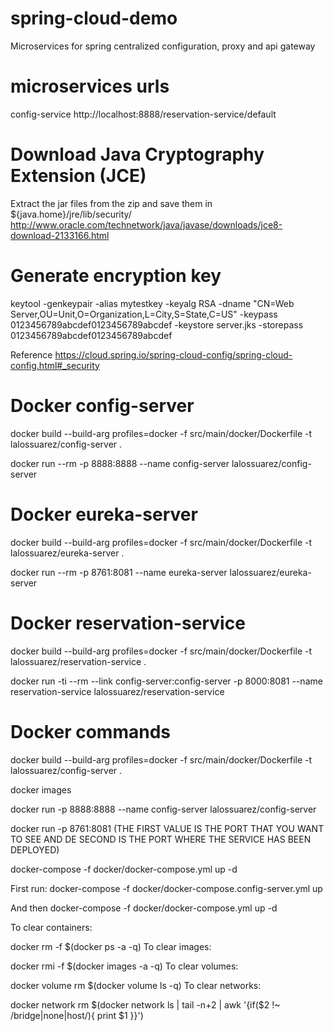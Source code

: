 # spring-cloud-demo
Microservices for spring centralized configuration, proxy and api gateway

# microservices urls
config-service http://localhost:8888/reservation-service/default

# Download Java Cryptography Extension (JCE)
Extract the jar files from the zip and save them in ${java.home}/jre/lib/security/
http://www.oracle.com/technetwork/java/javase/downloads/jce8-download-2133166.html

# Generate encryption key
keytool -genkeypair -alias mytestkey -keyalg RSA -dname "CN=Web Server,OU=Unit,O=Organization,L=City,S=State,C=US" -keypass 0123456789abcdef0123456789abcdef -keystore server.jks -storepass 0123456789abcdef0123456789abcdef

Reference
https://cloud.spring.io/spring-cloud-config/spring-cloud-config.html#_security

# Docker config-server
docker build --build-arg profiles=docker -f src/main/docker/Dockerfile -t lalossuarez/config-server .

docker run --rm -p 8888:8888 --name config-server lalossuarez/config-server

# Docker eureka-server
docker build --build-arg profiles=docker -f src/main/docker/Dockerfile -t lalossuarez/eureka-server .

docker run --rm -p 8761:8081 --name eureka-server lalossuarez/eureka-server

# Docker reservation-service
docker build --build-arg profiles=docker -f src/main/docker/Dockerfile -t lalossuarez/reservation-service .

docker run -ti --rm --link config-server:config-server -p 8000:8081 --name reservation-service lalossuarez/reservation-service

# Docker commands
docker build --build-arg profiles=docker -f src/main/docker/Dockerfile -t lalossuarez/config-server .

docker images

docker run -p 8888:8888 --name config-server lalossuarez/config-server

docker run -p 8761:8081 (THE FIRST VALUE IS THE PORT THAT YOU WANT TO SEE AND DE SECOND IS THE PORT WHERE THE SERVICE HAS BEEN DEPLOYED)

docker-compose -f docker/docker-compose.yml up -d

First run:
docker-compose -f docker/docker-compose.config-server.yml up

And then
docker-compose -f docker/docker-compose.yml up -d

To clear containers:

docker rm -f $(docker ps -a -q)
To clear images:

docker rmi -f $(docker images -a -q)
To clear volumes:

docker volume rm $(docker volume ls -q)
To clear networks:

docker network rm $(docker network ls | tail -n+2 | awk '{if($2 !~ /bridge|none|host/){ print $1 }}')